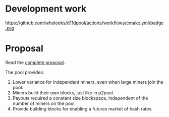 
# Development work

https://github.com/wholooks/d11dpool/actions/workflows/cmake.yml/badge.svg


# Proposal

Read the [complete proposal](proposal/proposal.pdf).

The pool provides:

1. Lower variance for independent miners, even when large miners join
   the pool.
2. Miners build their own blocks, just like in p2pool.
3. Payouts required a constant size blockspace, independent of the
   number of miners on the pool.
4. Provide building blocks for enabling a futures market of hash rates.
